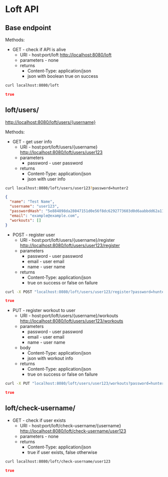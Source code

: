 # Loft API

## Base endpoint

Methods:

- GET - check if API is alive
  - URI - host:port/loft <http://localhost:8080/loft>
  - parameters - none
  - returns
    - Content-Type: application/json
    - json with boolean true on success

```bash
curl localhost:8080/loft
```

```json
true
```

## loft/users/

<http://localhost:8080/loft/users/{username}>

Methods:

- GET - get user info
  - URI - host:port/loft/users/{username} <http://localhost:8080/loft/users/user123>
  - parameters
    - password - user password
  - returns
    - Content-Type: application/json
    - json with user info

```bash
curl localhost:8080/loft/users/user123?password=hunter2
```

```json
{
  "name": "Test Name",
  "username": "user123",
  "passwordHash": "5e884898da28047151d0e56f8dc6292773603d0d6aabbdd62a11ef721d1542d8",
  "email": "example@example.com",
  "workouts": []
}
```

- POST - register user
  - URI - host:port/loft/users/{username}/register <http://localhost:8080/loft/users/user123/register>
  - parameters
    - password - user password
    - email - user email
    - name - user name
  - returns
    - Content-Type: application/json
    - true on success or false on failure

```bash
curl -X POST "localhost:8080/loft/users/user123/register?password=hunter2&email=example%40example.com&name=Test%20Name"
```

```json
true
```

- PUT - register workout to user
  - URI - host:port/loft/users/{username}/workouts <http://localhost:8080/loft/users/user123/workouts>
  - parameters
    - password - user password
    - email - user email
    - name - user name
  - body
    - Content-Type: application/json
    - json with workout info
  - returns
    - Content-Type: application/json
    - true on success or false on failure

```bash
curl -X PUT "localhost:8080/loft/users/user123/workouts?password=hunter2&email=example%40example.com&name=Test%20Name" -H "Content-Type: application/json" -d "{\"exercises\": [],\"date\": \"2023-11-03\"}"
```

```json
true
```

## loft/check-username/

- GET - check if user exists
  - URI - host:port/loft/check-username/{username} <http://localhost:8080/loft/check-username/user123>
  - parameters - none
  - returns
    - Content-Type: application/json
    - true if user exists, false otherwise

```bash
curl localhost:8080/loft/check-username/user123
```

```json
true
```
